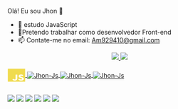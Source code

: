 Olá! Eu sou Jhon 👋

- 🔭 estudo JavaScript 
- 🌱Pretendo trabalhar como desenvolvedor Front-end
- 📫 Contate-me no email: Am929410@gmail.com

<div align="center">
  <a href="https://github.com/JhonOli">
  <img height="180em" src="https://github-readme-stats.vercel.app/api?username=JhonOli&show_icons=true&theme=merko&include_all_commits=true&count_private=true"/>
  <img height="180em" src="https://github-readme-stats.vercel.app/api/top-langs/?username=JhonOli&layout=compact&langs_count=7&theme=merko"/>
</div>
<div style="display: inline_block"><br>
  <img align="center" alt="Jhon-Js" height="30" width="40" src="https://raw.githubusercontent.com/devicons/devicon/master/icons/javascript/javascript-plain.svg">
  <img align="center" alt="Jhon-Js" height="30" width="40"  src="https://cdn.jsdelivr.net/gh/devicons/devicon/icons/html5/html5-original.svg">   
   <img align="center" alt="Jhon-Js" height="30" width="40"  src="https://cdn.jsdelivr.net/gh/devicons/devicon/icons/tailwindcss/tailwindcss-plain.svg"> 
   <img align="center" alt="Jhon-Js" height="30" width="40"   src="https://cdn.jsdelivr.net/gh/devicons/devicon/icons/css3/css3-original.svg"> 
  
</div>

  ##

<div>

<a href="https://www.youtube.com/channel/UCE2QoDz_QjgRFTgHI6rbEPQ" target="_blank"><img src="https://img.shields.io/badge/YouTube-FF0000?style=for-the-badge&logo=youtube&logoColor=white" target="_blank"></a>
  <a href="https://www.instagram.com/jhon_oliveira_8/" target="_blank"><img src="https://img.shields.io/badge/-Instagram-%23E4405F?style=for-the-badge&logo=instagram&logoColor=white" target="_blank"></a>
 	<a href="https://www.twitch.tv/jhonoliveira1020" target="_blank"><img src="https://img.shields.io/badge/Twitch-9146FF?style=for-the-badge&logo=twitch&logoColor=white" target="_blank"></a>
 <a href="https://discord.com/channels/@me" target="_blank"><img src="https://img.shields.io/badge/Discord-7289DA?style=for-the-badge&logo=discord&logoColor=white" target="_blank"></a> 
  <a href = "am929410@gmail.com"><img src="https://img.shields.io/badge/-Gmail-%23333?style=for-the-badge&logo=gmail&logoColor=white" target="_blank"></a>
  <a href="https://www.linkedin.com/in/jhon-oliveira-24b42a173/" target="_blank"><img src="https://img.shields.io/badge/-LinkedIn-%230077B5?style=for-the-badge&logo=linkedin&logoColor=white" target="_blank"></a> 
 
  
  </div>
                    
